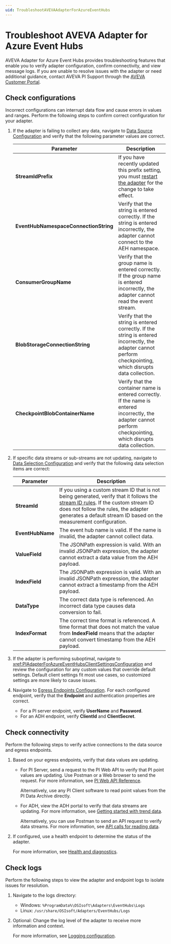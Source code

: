 ```yaml
---
uid: TroubleshootAVEVAAdapterForAzureEventHubs
---
```


# Troubleshoot AVEVA Adapter for Azure Event Hubs

AVEVA Adapter for Azure Event Hubs provides troubleshooting features that enable you to verify adapter configuration, confirm connectivity, and view message logs. If you are unable to resolve issues with the adapter or need additional guidance, contact AVEVA PI Support through the [AVEVA Customer Portal](https://my.osisoft.com/).

## Check configurations

Incorrect configurations can interrupt data flow and cause errors in values and ranges. Perform the following steps to confirm correct configuration for your adapter.

1. If the adapter is failing to collect any data, navigate to [Data Source Configuration](xref:PIAdapterForAzureEventHubsDataSourceConfiguration) and verify that the following parameter values are correct.

    | Parameter                             | Description |
    |---------------------------------------|-------------|
    | **StreamIdPrefix**                    | If you have recently updated this prefix setting, you must [restart the adapter](xref:StartAndStopAnAdapter) for the change to take effect. |
    | **EventHubNamespaceConnectionString** | Verify that the string is entered correctly. If the string is entered incorrectly, the adapter cannot connect to the AEH namespace. |
    | **ConsumerGroupName**                 | Verify that the group name is entered correctly. If the group name is entered incorrectly, the adapter cannot read the event stream. |
    | **BlobStorageConnectionString**       | Verify that the string is entered correctly. If the string is entered incorrectly, the adapter cannot perform checkpointing, which disrupts data collection. |
    | **CheckpointBlobContainerName**       | Verify that the container name is entered correctly. If the name is entered incorrectly, the adapter cannot perform checkpointing, which disrupts data collection. |

2. If specific data streams or sub-streams are not updating, navigate to [Data Selection Configuration](xref:AVEVAAdapterForAzureEventHubsDataSelectionConfiguration) and verify that the following data selection items are correct:

    | Parameter           | Description |
    |---------------------|-------------|
    | **StreamId**        | If you using a custom stream ID that is not being generated, verify that it follows the [stream ID rules](xref:AVEVAAdapterForAzureEventHubsDataSelectionConfiguration#data-selection-parameters). If the custom stream ID does not follow the rules, the adapter generates a default stream ID based on the measurement configuration. |
    | **EventHubName**    | The event hub name is valid. If the name is invalid, the adapter cannot collect data. |
    | **ValueField**      | The JSONPath expression is valid. With an invalid JSONPath expression, the adapter cannot extract a data value from the AEH payload. |
    | **IndexField**       | The JSONPath expression is valid. With an invalid JSONPath expression, the adapter cannot extract a timestamp from the AEH payload. |
    | **DataType**        | The correct data type is referenced. An incorrect data type causes data conversion to fail. |
    | **IndexFormat**      | The correct time format is referenced. A time format that does not match the value from **IndexField** means that the adapter cannot convert timestamp from the AEH payload. |

3. If the adapter is performing suboptimal, navigate to <xref:PIAdapterForAzureEventHubsClientSettingsConfiguration> and review the configuration for any custom values that override default settings. Default client settings fit most use cases, so customized settings are more likely to cause issues.

4. Navigate to [Egress Endpoints Configuration](xref:EgressEndpointsConfiguration). For each configured endpoint, verify that the **Endpoint** and authentication properties are correct.

    * For a PI server endpoint, verify **UserName** and **Password**.
    * For an ADH endpoint, verify **ClientId** and **ClientSecret**.

## Check connectivity

Perform the following steps to verify active connections to the data source and egress endpoints.

1. Based on your egress endpoints, verify that data values are updating.

    * For PI Server, send a request to the PI Web API to verify that PI point values are updating. Use Postman or a Web browser to send the request. For more information, see [PI Web API Reference](https://techsupport.osisoft.com/Documentation/PI-Web-API/help/controllers/point.html).

        Alternatively, use any PI Client software to read point values from the PI Data Archive directly.

    * For ADH, view the ADH portal to verify that data streams are updating. For more information, see [Getting started with trend data](https://ocs-docs.osisoft.com/Content_Portal/Quickstarts/Getting-Started-Trend.html).

        Alternatively, you can use Postman to send an API request to verify data streams. For more information, see [API calls for reading data](https://ocs-docs.osisoft.com/Content_Portal/Documentation/SequentialDataStore/Reading_Data_API.html).

2. If configured, use a health endpoint to determine the status of the adapter.

    For more information, see [Health and diagnostics](xref:HealthAndDiagnostics).

## Check logs

Perform the following steps to view the adapter and endpoint logs to isolate issues for resolution.

1. Navigate to the logs directory:

   * Windows: `%ProgramData%\OSIsoft\Adapters\EventHubs\Logs`
   * Linux: `/usr/share/OSIsoft/Adapters/EventHubs/Logs`

2. Optional: Change the log level of the adapter to receive more information and context.

    For more information, see [Logging configuration](xref:LoggingConfiguration).
